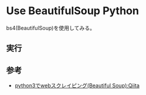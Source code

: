 # Use BeautifulSoup Python

bs4(BeautifulSoup)を使用してみる。

## 実行


## 参考

- [python3でwebスクレイピング(Beautiful Soup):Qiita](https://qiita.com/mtskhs/items/edf7dbba9b0b0246ef8f)
